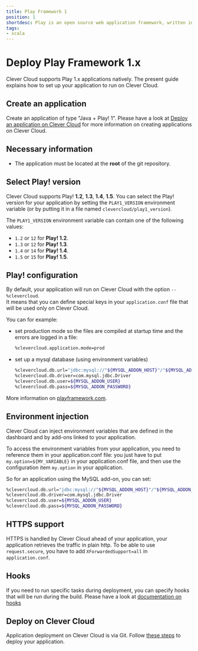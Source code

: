 ```yaml
---
title: Play Framework 1
position: 1
shortdesc: Play is an open source web application framework, written in Scala and Java, which follows the model–view–controller (MVC) architectural pattern.
tags:
- scala
---
```


# Deploy Play Framework 1.x

Clever Cloud supports Play 1.x applications natively. The present guide
explains how to set up your application to run on Clever Cloud.

## Create an application

Create an application of type "Java + Play! 1". Please have a look at
[Deploy an application on Clever
Cloud](/doc/clever-cloud-overview/add-application/) for more information on
creating applications on Clever Cloud.

## Necessary information

* The application must be located at the **root** of the git repository.

## Select Play! version

Clever Cloud supports Play! **1.2**, **1.3**, **1.4**, **1.5**. You can select the Play!
version for your application by setting the `PLAY1_VERSION` environment
variable (or by putting it in a file named `clevercloud/play1_version`).

The `PLAY1_VERSION` environment variable can contain one of the following values:

* `1.2` or `12` for **Play! 1.2**.
* `1.3` or `12` for **Play! 1.3**.
* `1.4` or `14` for **Play! 1.4**.
* `1.5` or `15` for **Play! 1.5**.

## Play! configuration

By default, your application will run on Clever Cloud with the option `--%clevercloud`.  
It means that you can define special keys in your `application.conf` file that will be used only on Clever Cloud.

You can for example:

* set production mode so the files are compiled at startup time and the errors are logged in a file:

    ```bash
    %clevercloud.application.mode=prod
    ```

* set up a mysql database (using environment variables)

    ```bash
    %clevercloud.db.url="jdbc:mysql://"${MYSQL_ADDON_HOST}"/"${MYSQL_ADDON_DB}
    %clevercloud.db.driver=com.mysql.jdbc.Driver
    %clevercloud.db.user=${MYSQL_ADDON_USER}
    %clevercloud.db.pass=${MYSQL_ADDON_PASSWORD}
    ```

More information on [playframework.com](http://www.playframework.com).

## Environment injection

Clever Cloud can inject environment variables that are defined in the
dashboard and by add-ons linked to your application.

To access the environment variables from your application, you need to
reference them in your application.conf file:
you just have to put `my.option=${MY_VARIABLE}` in your application.conf file, and then use
the configuration item `my.option` in your application.

So for an application using the MySQL add-on, you can set:

```bash
%clevercloud.db.url="jdbc:mysql://"${MYSQL_ADDON_HOST}"/"${MYSQL_ADDON_DB}
%clevercloud.db.driver=com.mysql.jdbc.Driver
%clevercloud.db.user=${MYSQL_ADDON_USER}
%clevercloud.db.pass=${MYSQL_ADDON_PASSWORD}
```

## HTTPS support

HTTPS is handled by Clever Cloud ahead of your application, your application
retrieves the traffic in plain http. To be able to use `request.secure`, you
have to add `XForwardedSupport=all` in `application.conf`.

## Hooks

If you need to run specific tasks during deployment, you can specify hooks that
will be run during the build. Please have a look at [documentation on
hooks](/doc/clever-cloud-overview/hooks/)

## Deploy on Clever Cloud

Application deployment on Clever Cloud is via Git. Follow [these steps](/doc/clever-cloud-overview/add-application/) to
deploy your application.
